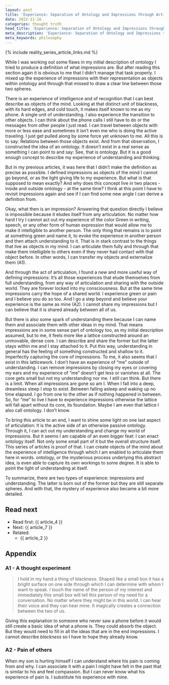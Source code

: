```yaml
---
layout: post
title: 'Experience: Separation of Ontology and Impressions through Articulation'
date: 2022-11-16
categories: thought truth
head_title: 'Experience: Separation of Ontology and Impressions through Articulation'
meta_description: 'Experience: Separation of Ontology and Impressions through Articulation'
meta_keywords: philosophy
---
```


{% include reality_series_article_links.md %}

While I was working out some flaws in my initial description of ontology I tried to produce a definition of what impressions are. But after reading this section again it is obvious to me that I didn’t manage that task properly. I mixed up the experience of impressions with their representation as objects within ontology and through that missed to draw a clear line between those two spheres.

There is an experience of intelligence and of recognition that I can best describe as objects of the mind. Looking at that distinct unit of blackness, with its hard edges, and cold touch, it makes itself known to me as my phone. A single unit of understanding. I also experience the transition to other objects. I can think about the phone calls I still have to do or the messages from other people I just read. I can travel between objects with more or less ease and sometimes it isn’t even me who is doing the active traveling. I just get pulled along by some force yet unknown to me. All this is to say: Relations between those objects exist. And from that observation, I constructed the idea of an ontology. It doesn’t exist in a real sense as something I can point to and say: See, that is ontology. But it is a good enough concept to describe my experience of understanding and thinking. 

But in my previous articles, it was here that I didn’t make the definition as precise as possible. I defined impressions as objects of the mind I cannot go beyond, or as the light giving life to my experience. But what is that supposed to mean exactly? And why does this concept live in two places - inside and outside ontology - at the same time? I think at this point I have to revisit impressions again and see if I can find some new angle I can derive a definition from.

Okay, what then is an impression? Answering that question directly I believe is impossible because it eludes itself from any articulation. No matter how hard I try I cannot act out my experience of the color Green in writing, speech, or any other form of human expression that would allow me to make it intelligible to another person. The only thing that remains is to point at something green and name it, to evoke the experience in another person and then attach understanding to it. That is in stark contrast to the things that live as objects in my mind. I can articulate them fully and through that make them intelligible to others even if they never had contact with that object before. In other words, I can transfer my objects and externalize them (A1).

And through the act of articulation, I found a new and more useful way of defining impressions: It’s all those experiences that elude themselves from full understanding, from any way of articulation and sharing with the outside world. They are forever locked into my consciousness. But at the same time impressions carry the hope of a shared world. I experience green or pain and I believe you do so too. And I go a step beyond and believe your experience is the same as mine (A2). I cannot share my impressions but I can believe that it is shared already between all of us.

But there is also some spark of understanding there because I can name them and associate them with other ideas in my mind. That means impressions are in some sense part of ontology too, as my initial description assumed, but to me, it feels more like a lattice constructed around an unmovable, dense core. I can describe and share the former but the latter stays within me and I stay attached to it. Put this way, understanding in general has the feeling of something constructed and shallow to it. Imperfectly capturing the core of impressions. To me, it also seems that I exist in this latticework. I don’t have an experience of “me” outside of understanding. I can remove impressions by closing my eyes or covering my ears and my experience of “me” doesn’t get less or vanishes at all. The core gets small but not my understanding nor me. I still can think. But there is a limit. When all impressions are gone so am I. When I fall into a deep, dreamless sleep I stop to exist. Between falling asleep and waking up no time elapsed. I go from one to the other as if nothing happened in between. So, for “me” to live I have to experience impressions otherwise the lattice will fall apart without its core, its foundation. Maybe I am even that lattice I also call ontology. I don’t know.

To bring this article to an end, I want to shine some light on one last aspect of articulation: It is the active side of an otherwise passive ontology. Through it, I can act out my understanding and change my world of impressions.
But it seems I am capable of an even bigger feat: I can enact ontology itself. Not only some small part of it but the overall structure itself. This series of articles is proof of that. I can create objects of the mind about the experience of intelligence through which I am enabled to articulate them here in words. ontology, or the mysterious process underlying this abstract idea, is even able to capture its own workings to some degree. It is able to point the light of understanding at itself.

To summarize, there are two types of experience: impressions and understanding. The latter is born out of the former but they are still separate spheres. And with that, the mystery of experience also became a bit more detailed.

## Read next
* Read first: {{ article_4 }}
* Next: {{ article_7 }}
* Related:
  * {{ article_2 }}

## Appendix
### A1 - A thought experiment
> I hold in my hand a thing of blackness. Shaped like a small box it has a bright surface on one side through which I can determine with whom I want to speak. I touch the name of the person of my interest and immediately this small box will tell this person of my need for a conversation. No matter where they might be in this world. I can hear their voice and they can hear mine. It magically creates a connection between the two of us.

Giving this explanation to someone who never saw a phone before it would still create a basic idea of what a phone is. They could absorb the object. But they would need to fill in all the ideas that are in the end impressions. I cannot describe *blackness* so I have to hope they already know.

### A2 - Pain of others
When my son is hurting himself I can understand where his pain is coming from and why. I can associate it with a pain I might have felt in the past that is similar to his and feel compassion. But I can never know what his experience of pain is. I substitute his experience with mine.